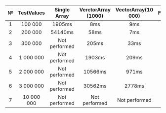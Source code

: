 ﻿| № | TestValues | Single Array  | VerctorArray \(1000\) | VectorArray\(10 000\) | FactorArray\(2\) | FactorArray\(4\) | MatrixArray\(1000\) | MatrixArray\(10 000\) | ArrayList |
|:---:|:----------:|:-------------:|:---------------------:|:---------------------:|:----------------:|:----------------:|:-------------------:|:---------------------:|:---------:|
| 1 | 100 000    | 1905ms        | 8ms                   | 9ms                   | 2ms              | 4ms              | 4ms                 | 3ms                   | 1ms       |
| 2 | 200 000    | 54140ms       | 58ms                  | 7ms                   | 3ms              | 2ms              | 7ms                 | 9ms                   | 9ms       |
| 3 | 300 000    | Not performed | 205ms                 | 33ms                  | 4ms              | 4ms              | 11ms                | 11ms                  | 36ms      |
| 4 | 1 000 000  | Not performed | 1903ms                | 209ms                 | 16ms             | 14ms             | 38ms                | 41ms                  | 81ms      |
| 5 | 2 000 000  | Not performed | 10566ms               | 971ms                 | 29ms             | 27ms             | 79ms                | 81ms                  | 134ms     |
| 6 | 3 000 000  | Not performed | 30562ms               | 2778ms                | 52ms             | 45ms             | 123ms               | 119ms                 | 224ms     |
| 7 | 10 000 000 | Not performed | Not performed         | Not performed         | 155ms            | 134ms            | 402ms               | 396ms                 | 946ms     |